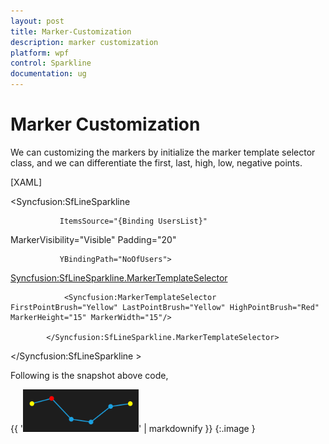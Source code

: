 ```yaml
---
layout: post
title: Marker-Customization
description: marker customization
platform: wpf
control: Sparkline
documentation: ug
---
```


# Marker Customization

We can customizing the markers by initialize the marker template selector class, and we can differentiate the first, last, high, low, negative points.

[XAML]

  <Syncfusion:SfLineSparkline 

               ItemsSource="{Binding UsersList}" 

MarkerVisibility="Visible" Padding="20"

               YBindingPath="NoOfUsers">

  <Syncfusion:SfLineSparkline.MarkerTemplateSelector>

                <Syncfusion:MarkerTemplateSelector FirstPointBrush="Yellow" LastPointBrush="Yellow" HighPointBrush="Red" MarkerHeight="15" MarkerWidth="15"/>

            </Syncfusion:SfLineSparkline.MarkerTemplateSelector>

  </Syncfusion:SfLineSparkline >

Following is the snapshot above code,

{{ '![C:/Users/ApoorvahR/Desktop/7.png](Marker-Customization_images/Marker-Customization_img1.png)' | markdownify }}
{:.image }


